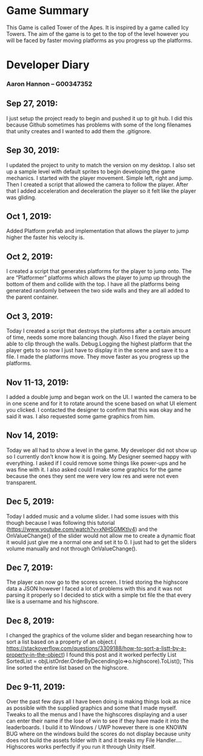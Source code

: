 # Game Summary
This Game is called Tower of the Apes. It is inspired by a game called Icy Towers. The aim of the game is to get to the top of the level however you will be faced by faster moving platforms as you progress up the platforms.


# Developer Diary
### Aaron Hannon – G00347352

## Sep 27, 2019:
I just setup the project ready to begin and pushed it up to git hub. I did this because Github sometimes has problems with some of the long filenames that unity creates and I wanted to add them the .gitignore.
## Sep 30, 2019: 
I updated the project to unity to match the version on my desktop. I also set up  a sample level with default sprites to begin developing the game mechanics. I started with the player movement. Simple left, right and jump. Then I created a script that allowed the camera to follow the player. After that I added acceleration and deceleration the player so it felt like the player was gliding.
## Oct 1, 2019:
Added Platform prefab and implementation that allows the player to jump higher the faster his velocity is.
## Oct 2, 2019:
I created a script that generates platforms for the player to jump onto. The are “Platformer” platforms which allows the player to jump up through the bottom of them and collide with the top. I have all the platforms being generated randomly between the two side walls and they are all added to the parent container.
## Oct 3, 2019:
Today I created a script that destroys the platforms after a certain amount of time, needs some more balancing though. Also I fixed the player being able to clip through the walls. Debug.Logging the highest platform that the player gets to so now I just have to display it in the scene and save it to a file. I made the platforms move. They move faster as you progress up the platforms.
## Nov 11-13, 2019:
I added a double jump and began work on the UI. I wanted the camera to be in one scene and for it to rotate around the scene based on what UI element you clicked. I contacted the designer to confirm that this was okay and he said it was. I also requested some game graphics from him. 
## Nov 14, 2019:
Today we all had to show a level in the game. My developer did not show up so I currently don’t know how it is going. My Designer seemed happy with everything. I asked if I could remove some things like power-ups and he was fine with it. I also asked could I make some graphics for the game because the ones they sent me were very low res and were not even transparent.
## Dec 5, 2019:
Today I added music and a volume slider. I had some issues with this though because I was following this tutorial (https://www.youtube.com/watch?v=xNHSGMKtlv4) and the OnValueChange() of the slider would not allow me to create a dynamic float it would just give me a normal one and set it to 0. I just had to get the sliders volume manually and not through OnValueChange().
## Dec 7, 2019:
The player can now go to the scores screen. I tried storing the highscore data a JSON however I faced a lot of problems with this and it was not parsing it properly so I decided to stick with a simple txt file the that every like is a username and his highscore.
## Dec 8, 2019:
I changed the graphics of the volume slider and began researching how to sort a list based on a property of an object.( https://stackoverflow.com/questions/3309188/how-to-sort-a-listt-by-a-property-in-the-object) I found this post and it worked perfectly 
List<Order> SortedList = objListOrder.OrderByDecending(o=>o.highscore).ToList();
This line sorted the entire list based on the highscore.
## Dec 9-11, 2019:
Over the past few days all I have been doing is making things look as nice as possible with the supplied graphics and some that I made myself. Tweaks to all the menus and I have the highscores displaying and a user can enter their name if the lose of win to see if they have made it into the leaderboards.
I build it to Windows / UWP however there is one KNOWN BUG where on the windows build the scores do not display because unity does not build the assets folder with it and it breaks my File Handler….
Highscores works perfectly if you run it through Unity itself.

